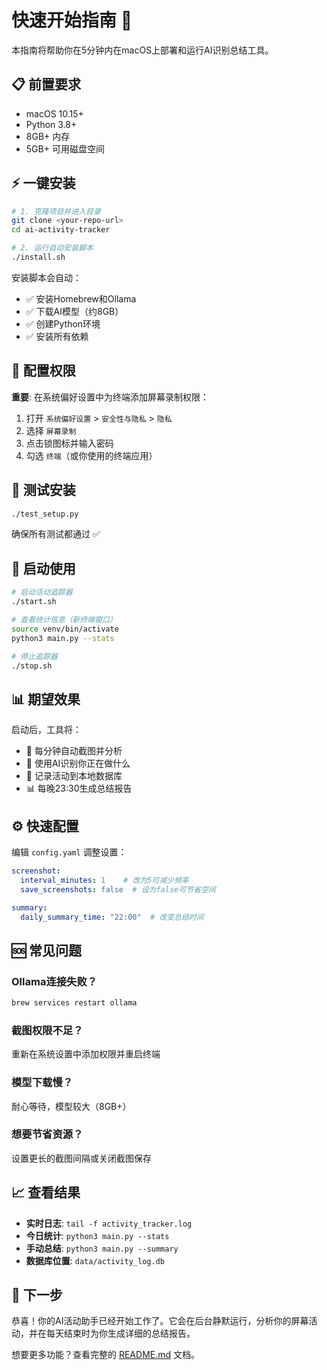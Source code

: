 # 快速开始指南 🚀

本指南将帮助你在5分钟内在macOS上部署和运行AI识别总结工具。

## 📋 前置要求

- macOS 10.15+ 
- Python 3.8+
- 8GB+ 内存
- 5GB+ 可用磁盘空间

## ⚡ 一键安装

```bash
# 1. 克隆项目并进入目录
git clone <your-repo-url>
cd ai-activity-tracker

# 2. 运行自动安装脚本
./install.sh
```

安装脚本会自动：
- ✅ 安装Homebrew和Ollama
- ✅ 下载AI模型（约8GB）
- ✅ 创建Python环境
- ✅ 安装所有依赖

## 🔐 配置权限

**重要**: 在系统偏好设置中为终端添加屏幕录制权限：

1. 打开 `系统偏好设置` > `安全性与隐私` > `隐私`
2. 选择 `屏幕录制`
3. 点击锁图标并输入密码
4. 勾选 `终端`（或你使用的终端应用）

## 🧪 测试安装

```bash
./test_setup.py
```

确保所有测试都通过 ✅

## 🎯 启动使用

```bash
# 启动活动追踪器
./start.sh

# 查看统计信息（新终端窗口）
source venv/bin/activate
python3 main.py --stats

# 停止追踪器
./stop.sh
```

## 📊 期望效果

启动后，工具将：
- 🔄 每分钟自动截图并分析
- 🧠 使用AI识别你正在做什么
- 📝 记录活动到本地数据库
- 📊 每晚23:30生成总结报告

## ⚙️ 快速配置

编辑 `config.yaml` 调整设置：

```yaml
screenshot:
  interval_minutes: 1    # 改为5可减少频率
  save_screenshots: false  # 设为false可节省空间

summary:
  daily_summary_time: "22:00"  # 改变总结时间
```

## 🆘 常见问题

### Ollama连接失败？
```bash
brew services restart ollama
```

### 截图权限不足？
重新在系统设置中添加权限并重启终端

### 模型下载慢？
耐心等待，模型较大（8GB+）

### 想要节省资源？
设置更长的截图间隔或关闭截图保存

## 📈 查看结果

- **实时日志**: `tail -f activity_tracker.log`
- **今日统计**: `python3 main.py --stats`
- **手动总结**: `python3 main.py --summary`
- **数据库位置**: `data/activity_log.db`

## 🎯 下一步

恭喜！你的AI活动助手已经开始工作了。它会在后台静默运行，分析你的屏幕活动，并在每天结束时为你生成详细的总结报告。

想要更多功能？查看完整的 [README.md](README.md) 文档。